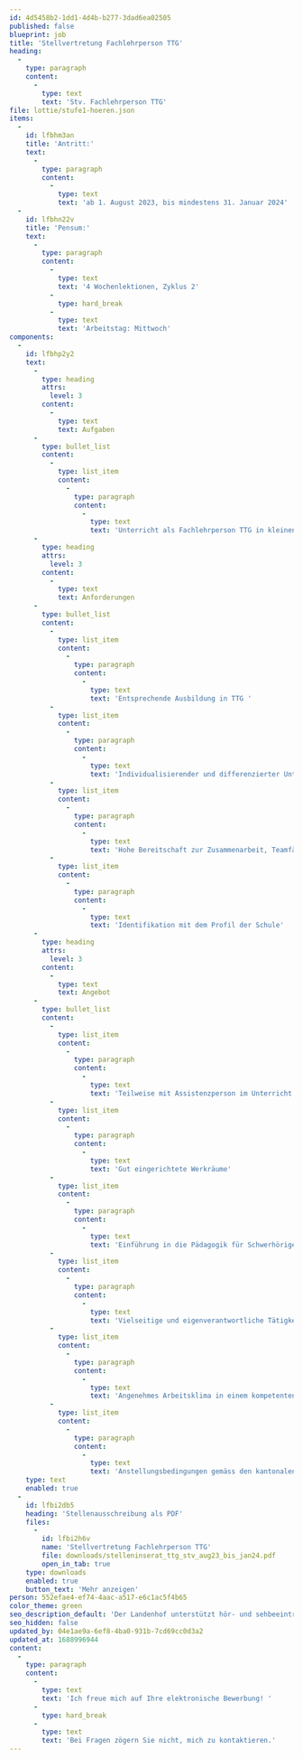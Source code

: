 ```yaml
---
id: 4d5458b2-1dd1-4d4b-b277-3dad6ea02505
published: false
blueprint: job
title: 'Stellvertretung Fachlehrperson TTG'
heading:
  -
    type: paragraph
    content:
      -
        type: text
        text: 'Stv. Fachlehrperson TTG'
file: lottie/stufe1-hoeren.json
items:
  -
    id: lfbhm3an
    title: 'Antritt:'
    text:
      -
        type: paragraph
        content:
          -
            type: text
            text: 'ab 1. August 2023, bis mindestens 31. Januar 2024'
  -
    id: lfbhn22v
    title: 'Pensum:'
    text:
      -
        type: paragraph
        content:
          -
            type: text
            text: '4 Wochenlektionen, Zyklus 2'
          -
            type: hard_break
          -
            type: text
            text: 'Arbeitstag: Mittwoch'
components:
  -
    id: lfbhp2y2
    text:
      -
        type: heading
        attrs:
          level: 3
        content:
          -
            type: text
            text: Aufgaben
      -
        type: bullet_list
        content:
          -
            type: list_item
            content:
              -
                type: paragraph
                content:
                  -
                    type: text
                    text: 'Unterricht als Fachlehrperson TTG in kleinen Sonderschulklassen'
      -
        type: heading
        attrs:
          level: 3
        content:
          -
            type: text
            text: Anforderungen
      -
        type: bullet_list
        content:
          -
            type: list_item
            content:
              -
                type: paragraph
                content:
                  -
                    type: text
                    text: 'Entsprechende Ausbildung in TTG '
          -
            type: list_item
            content:
              -
                type: paragraph
                content:
                  -
                    type: text
                    text: 'Individualisierender und differenzierter Unterricht '
          -
            type: list_item
            content:
              -
                type: paragraph
                content:
                  -
                    type: text
                    text: 'Hohe Bereitschaft zur Zusammenarbeit, Teamfähigkeit, offene und transparente Kommunikation, Lernbereitschaft'
          -
            type: list_item
            content:
              -
                type: paragraph
                content:
                  -
                    type: text
                    text: 'Identifikation mit dem Profil der Schule'
      -
        type: heading
        attrs:
          level: 3
        content:
          -
            type: text
            text: Angebot
      -
        type: bullet_list
        content:
          -
            type: list_item
            content:
              -
                type: paragraph
                content:
                  -
                    type: text
                    text: 'Teilweise mit Assistenzperson im Unterricht'
          -
            type: list_item
            content:
              -
                type: paragraph
                content:
                  -
                    type: text
                    text: 'Gut eingerichtete Werkräume'
          -
            type: list_item
            content:
              -
                type: paragraph
                content:
                  -
                    type: text
                    text: 'Einführung in die Pädagogik für Schwerhörige '
          -
            type: list_item
            content:
              -
                type: paragraph
                content:
                  -
                    type: text
                    text: 'Vielseitige und eigenverantwortliche Tätigkeit in einer innovativen Institution '
          -
            type: list_item
            content:
              -
                type: paragraph
                content:
                  -
                    type: text
                    text: 'Angenehmes Arbeitsklima in einem kompetenten Fachteam '
          -
            type: list_item
            content:
              -
                type: paragraph
                content:
                  -
                    type: text
                    text: 'Anstellungsbedingungen gemäss den kantonalen Richtlinien'
    type: text
    enabled: true
  -
    id: lfbi2db5
    heading: 'Stellenausschreibung als PDF'
    files:
      -
        id: lfbi2h6v
        name: 'Stellvertretung Fachlehrperson TTG'
        file: downloads/stelleninserat_ttg_stv_aug23_bis_jan24.pdf
        open_in_tab: true
    type: downloads
    enabled: true
    button_text: 'Mehr anzeigen'
person: 552efae4-ef74-4aac-a517-e6c1ac5f4b65
color_theme: green
seo_description_default: 'Der Landenhof unterstützt hör- und sehbeeinträchtigte Kinder & Jugendliche in ihrem selbstbestimmten Leben durch Förderung ihrer Fähigkeiten & Entwicklung'
seo_hidden: false
updated_by: 04e1ae9a-6ef8-4ba0-931b-7cd69cc0d3a2
updated_at: 1688996944
content:
  -
    type: paragraph
    content:
      -
        type: text
        text: 'Ich freue mich auf Ihre elektronische Bewerbung! '
      -
        type: hard_break
      -
        type: text
        text: 'Bei Fragen zögern Sie nicht, mich zu kontaktieren.'
---
```

